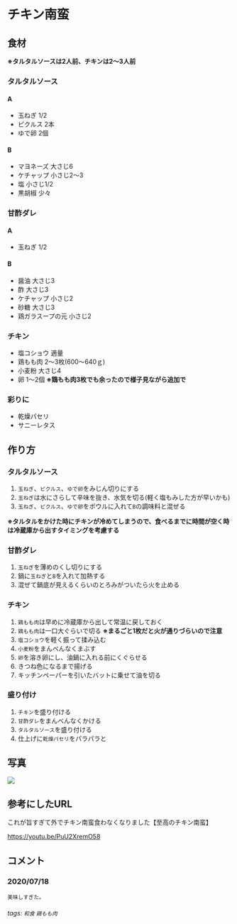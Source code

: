 # チキン南蛮

## 食材

**※タルタルソースは2人前、チキンは2〜3人前**

### タルタルソース

#### A

* 玉ねぎ 1/2
* ピクルス 2本
* ゆで卵 2個

#### B

* マヨネーズ 大さじ6
* ケチャップ 小さじ2〜3
* 塩 小さじ1/2
* 黒胡椒 少々

### 甘酢ダレ

#### A

* 玉ねぎ 1/2

#### B

* 醤油 大さじ3
* 酢 大さじ3
* ケチャップ 小さじ2
* 砂糖 大さじ3
* 鶏ガラスープの元 小さじ2

### チキン

* 塩コショウ 適量
* 鶏もも肉 2〜3枚(600～640ｇ)
* 小麦粉 大さじ4
* 卵 1〜2個 **※鶏もも肉3枚でも余ったので様子見ながら追加で**

### 彩りに

* 乾燥パセリ
* サニーレタス

## 作り方

### タルタルソース

1. `玉ねぎ`、`ピクルス`、`ゆで卵`をみじん切りにする
2. `玉ねぎ`は水にさらして辛味を抜き、水気を切る(軽く塩もみした方が早いかも)
3. `玉ねぎ`、`ピクルス`、`ゆで卵`をボウルに入れて`B`の調味料と混ぜる

**※タルタルをかけた時にチキンが冷めてしまうので、食べるまでに時間が空く時は冷蔵庫から出すタイミングを考慮する**

### 甘酢ダレ

1. `玉ねぎ`を薄めのくし切りにする
2. 鍋に`玉ねぎ`と`B`を入れて加熱する
3. 混ぜて鍋底が見えるくらいのとろみがついたら火を止める

### チキン

1. `鶏もも肉`は早めに冷蔵庫から出して常温に戻しておく
2. `鶏もも肉`は一口大ぐらいで切る **※まるごと1枚だと火が通りづらいので注意**
3. `塩コショウ`を軽く振って揉み込む
4. `小麦粉`をまんべんなくまぶす
5. `卵`を溶き卵にし、油鍋に入れる前にくぐらせる
6. きつね色になるまで揚げる
7. キッチンペーパーを引いたバットに乗せて油を切る

### 盛り付け

1. `チキン`を盛り付ける
2. `甘酢ダレ`をまんべんなくかける
3. `タルタルソース`を盛り付ける
4. 仕上げに`乾燥パセリ`をパラパラと

## 写真

![](https://i.imgur.com/U8LDABQ.jpg)

## 参考にしたURL

これが旨すぎて外でチキン南蛮食わなくなりました【至高のチキン南蛮】

<https://youtu.be/PuU2XremO58>

## コメント

### 2020/07/18

```
美味しすぎた。
```

###### tags: `和食` `鶏もも肉`